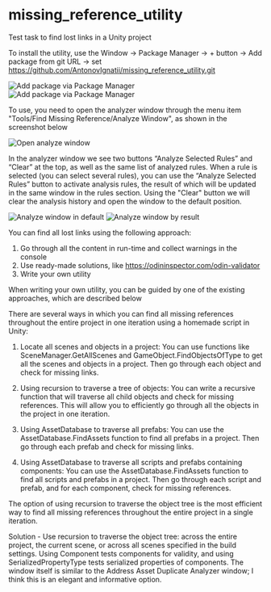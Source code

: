 # missing_reference_utility
Test task to find lost links in a Unity project

To install the utility, use the Window -> Package Manager -> + button -> Add package from git URL -> set https://github.com/AntonovIgnatii/missing_reference_utility.git

![Add package via Package Manager](https://i.ibb.co/BcbB1Qj/image.png)
![Add package via Package Manager](https://i.ibb.co/rsVJsph/0-1.png)

To use, you need to open the analyzer window through the menu item "Tools/Find Missing Reference/Analyze Window", as shown in the screenshot below

![Open analyze window](https://i.ibb.co/PjHtq47/1.png)

In the analyzer window we see two buttons “Analyze Selected Rules” and “Clear” at the top, as well as the same list of analyzed rules.
When a rule is selected (you can select several rules), you can use the “Analyze Selected Rules” button to activate analysis rules, the result of which will be updated in the same window in the rules section. Using the "Clear" button we will clear the analysis history and open the window to the default position.

![Analyze window in default](https://i.ibb.co/bNQzRkV/2.png)
![Analyze window by result](https://i.ibb.co/TMRXZ6d/3.png)

You can find all lost links using the following approach:
1) Go through all the content in run-time and collect warnings in the console
2) Use ready-made solutions, like https://odininspector.com/odin-validator
3) Write your own utility

When writing your own utility, you can be guided by one of the existing approaches, which are described below

There are several ways in which you can find all missing references throughout the entire project in one iteration using a homemade script in Unity:

1) Locate all scenes and objects in a project: You can use functions like SceneManager.GetAllScenes and GameObject.FindObjectsOfType to get all the scenes and objects in a project. Then go through each object and check for missing links.

2) Using recursion to traverse a tree of objects: You can write a recursive function that will traverse all child objects and check for missing references. This will allow you to efficiently go through all the objects in the project in one iteration.

3) Using AssetDatabase to traverse all prefabs: You can use the AssetDatabase.FindAssets function to find all prefabs in a project. Then go through each prefab and check for missing links.

4) Using AssetDatabase to traverse all scripts and prefabs containing components: You can use the AssetDatabase.FindAssets function to find all scripts and prefabs in a project. Then go through each script and prefab, and for each component, check for missing references.

The option of using recursion to traverse the object tree is the most efficient way to find all missing references throughout the entire project in a single iteration.

Solution - Use recursion to traverse the object tree: across the entire project, the current scene, or across all scenes specified in the build settings. Using Component tests components for validity, and using SerializedPropertyType tests serialized properties of components.
The window itself is similar to the Address Asset Duplicate Analyzer window; I think this is an elegant and informative option.